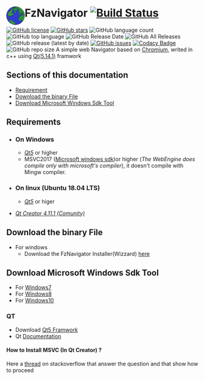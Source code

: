 # FzNavigator <img src="assets/fznavigator_icones/web.png" align="left" height="48" width="48" >  [![Build Status](https://travis-ci.org/faouziMohamed/fzNavigator.svg?branch=master)](https://travis-ci.org/faouziMohamed/fzNavigator)
[![GitHub license](https://img.shields.io/github/license/faouziMohamed/fzNavigator)](https://github.com/faouziMohamed/fzNavigator/blob/master/LICENSE)    [![GitHub stars](https://img.shields.io/github/stars/faouziMohamed/fzNavigator)](https://github.com/faouziMohamed/fzNavigator/stargazers)  ![GitHub language count](https://img.shields.io/github/languages/count/faouzimohamed/fzNavigator)  ![GitHub top language](https://img.shields.io/github/languages/top/faouzimohamed/fznavigator) ![GitHub Release Date](https://img.shields.io/github/release-date/faouzimohamed/fznavigator) ![GitHub All Releases](https://img.shields.io/github/downloads/faouzimohamed/fzNavigator/total)     ![GitHub release (latest by date)](https://img.shields.io/github/v/release/faouzimohamed/fznavigator)  [![GitHub issues](https://img.shields.io/github/issues/faouziMohamed/fzNavigator)](https://github.com/faouziMohamed/fzNavigator/issues)    [![Codacy Badge](https://api.codacy.com/project/badge/Grade/a76cf0b31db8478090be5bc2e708b55f)](https://app.codacy.com/manual/faouziMohamed/fzNavigator?utm_source=github.com&utm_medium=referral&utm_content=faouziMohamed/fzNavigator&utm_campaign=Badge_Grade_Dashboard)  <img alt="GitHub repo size" src="https://img.shields.io/github/repo-size/faouzimohamed/fzNavigator?logo=github"> 
A simple web Navigator based on [Chromium](https://wiki.qt.io/QtWebEngine), writed in c++ using [Qt(5.14.1)](https://download.qt.io/official_releases/qt/5.14/5.14.1/) framwork  
## Sections of this documentation  
 - [Requirement](https://github.com/faouziMohamed/fzNavigator/blob/master/README.md#requirement)  
 - [Download the binary File](https://github.com/faouziMohamed/fzNavigator/blob/master/README.md#download-the-binary-file)  
 - [Download Microsoft Windows Sdk Tool](https://github.com/faouziMohamed/fzNavigator/blob/master/README.md#download-microsoft-windows-sdk-tool)   
## Requirements 
 - ### On Windows
   - [_Qt5_](https://download.qt.io/official_releases/qt/) or higher
   - MSVC2017 ([Microsoft windows sdk](https://developer.microsoft.com/en-US/windows/downloads/windows-10-sdk/))or higher (_The WebEngine does compile only with microsoft's compiler_), it doesn't compile with Mingw compiler.
 - ### On linux (Ubuntu 18.04 LTS)
   - [_Qt5_](https://download.qt.io/official_releases/qt/) or higer
   
 - [_Qt Creator 4.11.1 (Comunity)_](https://download.qt.io/official_releases/qtcreator/4.11/4.11.1/)
   
   
## Download the binary File 
- For windows
  - Download the FzNavigator Installer(Wizzard) [here](https://github.com/faouziMohamed/fzNavigator/releases/tag/V0.2-wizzared)
## Download Microsoft Windows Sdk Tool
 - For [Windows7](https://www.microsoft.com/en-us/download/details.aspx?id=8279)
 - For [Windows8](https://support.microsoft.com/en-us/help/2780680/an-update-is-available-for-windows-sdk-for-windows-8)
 - For [Windows10](https://developer.microsoft.com/en-US/windows/downloads/windows-10-sdk/)
 
 
 ### QT
 - Download [Qt5 Framwork](https://download.qt.io/official_releases/qt/)
 - Qt [Documentation](https://doc.qt.io/)
 #### How to Install MSVC (In Qt Creator) ?
 Here a [thread](https://stackoverflow.com/questions/47773289/debugging-in-qtcreator-using-msvc2017-compiler#answers) on stackoverflow that answer the question and that show how to proceed

